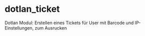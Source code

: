 dotlan_ticket
=============

Dotlan Modul: Erstellen eines Tickets für User mit Barcode und IP-Einstellungen, zum Ausrucken
